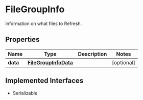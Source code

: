 

# FileGroupInfo

Information on what files to Refresh.

## Properties

Name | Type | Description | Notes
------------ | ------------- | ------------- | -------------
**data** | [**FileGroupInfoData**](FileGroupInfoData.md) |  |  [optional]


## Implemented Interfaces

* Serializable


